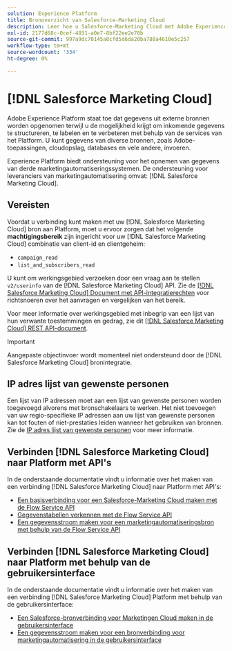 ```yaml
---
solution: Experience Platform
title: Bronoverzicht van Salesforce-Marketing Cloud
description: Leer hoe u Salesforce-Marketing Cloud met Adobe Experience Platform kunt verbinden via API's of de gebruikersinterface.
exl-id: 2177d68c-0cef-4031-a0e7-8bf22ee2e70b
source-git-commit: 997a9dc70145a8cfd5d6da20ba788a4610e5c257
workflow-type: tm+mt
source-wordcount: '334'
ht-degree: 0%

---
```


# [!DNL Salesforce Marketing Cloud]

Adobe Experience Platform staat toe dat gegevens uit externe bronnen worden opgenomen terwijl u de mogelijkheid krijgt om inkomende gegevens te structureren, te labelen en te verbeteren met behulp van de services van het Platform. U kunt gegevens van diverse bronnen, zoals Adobe-toepassingen, cloudopslag, databases en vele andere, invoeren.

Experience Platform biedt ondersteuning voor het opnemen van gegevens van derde marketingautomatiseringssystemen. De ondersteuning voor leveranciers van marketingautomatisering omvat: [!DNL Salesforce Marketing Cloud].

## Vereisten

Voordat u verbinding kunt maken met uw [!DNL Salesforce Marketing Cloud] bron aan Platform, moet u ervoor zorgen dat het volgende **machtigingsbereik** zijn ingericht voor uw [!DNL Salesforce Marketing Cloud] combinatie van client-id en clientgeheim:

* `campaign_read`
* `list_and_subscribers_read`

U kunt om werkingsgebied verzoeken door een vraag aan te stellen `v2/userinfo` van de [!DNL Salesforce Marketing Cloud] API. Zie de [[!DNL Salesforce Marketing Cloud] Document met API-integratierechten](<https://developer.salesforce.com/docs/marketing/marketing-cloud/guide/data-access-permissions.html>) voor richtsnoeren over het aanvragen en vergelijken van het bereik.

Voor meer informatie over werkingsgebied met inbegrip van een lijst van hun verwante toestemmingen en gedrag, zie dit [[!DNL Salesforce Marketing Cloud] REST API-document](<https://developer.salesforce.com/docs/marketing/marketing-cloud/guide/rest-permissions-and-scopes.html>).

>[!IMPORTANT]
>
>Aangepaste objectinvoer wordt momenteel niet ondersteund door de [!DNL Salesforce Marketing Cloud] bronintegratie.

## IP adres lijst van gewenste personen

Een lijst van IP adressen moet aan een lijst van gewenste personen worden toegevoegd alvorens met bronschakelaars te werken. Het niet toevoegen van uw regio-specifieke IP adressen aan uw lijst van gewenste personen kan tot fouten of niet-prestaties leiden wanneer het gebruiken van bronnen. Zie de [IP adres lijst van gewenste personen](../../ip-address-allow-list.md) voor meer informatie.

## Verbinden [!DNL Salesforce Marketing Cloud] naar Platform met API&#39;s

In de onderstaande documentatie vindt u informatie over het maken van een verbinding [!DNL Salesforce Marketing Cloud] naar Platform met API&#39;s:

* [Een basisverbinding voor een Salesforce-Marketing Cloud maken met de Flow Service API](../../tutorials/api/create/marketing-automation/salesforce-marketing-cloud.md)
* [Gegevenstabellen verkennen met de Flow Service API](../../tutorials/api/explore/tabular.md)
* [Een gegevensstroom maken voor een marketingautomatiseringsbron met behulp van de Flow Service API](../../tutorials/api/collect/marketing-automation.md)

## Verbinden [!DNL Salesforce Marketing Cloud] naar Platform met behulp van de gebruikersinterface

In de onderstaande documentatie vindt u informatie over het maken van een verbinding [!DNL Salesforce Marketing Cloud] Platform met behulp van de gebruikersinterface:

* [Een Salesforce-bronverbinding voor Marketingen Cloud maken in de gebruikersinterface](../../tutorials/ui/create/marketing-automation/salesforce-marketing-cloud.md)
* [Een gegevensstroom maken voor een bronverbinding voor marketingautomatisering in de gebruikersinterface](../../tutorials/ui/dataflow/marketing-automation.md)
